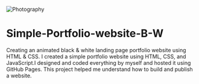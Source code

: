 ![Photography](https://github.com/codeaashu/Simple-Portfolio-website-B-W/assets/130897584/84a0343d-2bc4-4ec8-94a8-7a4f6c086f7e)
# Simple-Portfolio-website-B-W
Creating an animated black &amp; white landing page portfolio website using HTML &amp; CSS.
I created a simple portfolio website using HTML, CSS, and JavaScript.I designed and coded everything by myself and hosted it using GitHub Pages. This project helped me understand how to build and publish a website.
